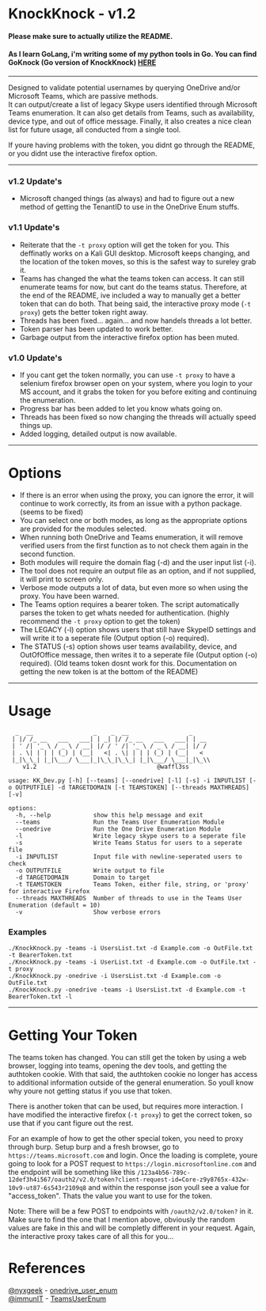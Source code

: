 # KnockKnock - v1.2 

#### Please make sure to actually utilize the README. 

#### As I learn GoLang, i'm writing some of my python tools in Go. You can find GoKnock (Go version of KnockKnock) [HERE](https://github.com/waffl3ss/GoKnock) 
------------------------------------------------------------------------------------
Designed to validate potential usernames by querying OneDrive and/or Microsoft Teams, which are passive methods.  
It can output/create a list of legacy Skype users identified through Microsoft Teams enumeration.
It can also get details from Teams, such as availability, device type, and out of office message.
Finally, it also creates a nice clean list for future usage, all conducted from a single tool. 

If youre having problems with the token, you didnt go through the README, or you didnt use the interactive firefox option.

------------------------------------------------------------------------------------
### v1.2 Update's
- Microsoft changed things (as always) and had to figure out a new method of getting the TenantID to use in the OneDrive Enum stuffs.

### v1.1 Update's
- Reiterate that the `-t proxy` option will get the token for you. This deffinatly works on a Kali GUI desktop. Microsoft keeps changing, and the location of the token moves, so this is the safest way to sureley grab it. 
- Teams has changed the what the teams token can access. It can still enumerate teams for now, but cant do the teams status. Therefore, at the end of the README, ive included a way to manually get a better token that can do both. That being said, the interactive proxy mode (`-t proxy`) gets the better token right away.
- Threads has been fixed... again... and now handels threads a lot better.
- Token parser has been updated to work better. 
- Garbage output from the interactive firefox option has been muted. 

### v1.0 Update's
- If you cant get the token normally, you can use `-t proxy` to have a selenium firefox browser open on your system, where you login to your MS account, and it grabs the token for you before exiting and continuing the enumeration. 
- Progress bar has been added to let you know whats going on.
- Threads has been fixed so now changing the threads will actually speed things up.
- Added logging, detailed output is now available.

------------------------------------------------------------------------------------
# Options
- If there is an error when using the proxy, you can ignore the error, it will continue to work correctly, its from an issue with a python package. (seems to be fixed)
- You can select one or both modes, as long as the appropriate options are provided for the modules selected.
- When running both OneDrive and Teams enumeration, it will remove verified users from the first function as to not check them again in the second function. 
- Both modules will require the domain flag (-d) and the user input list (-i).  
- The tool does not require an output file as an option, and if not supplied, it will print to screen only.  
- Verbose mode outputs a lot of data, but even more so when using the proxy. You have been warned.
- The Teams option requires a bearer token. The script automatically parses the token to get whats needed for authentication. (highly recommend the `-t proxy` option to get the token)  
- The LEGACY (-l) option shows users that still have SkypeID settings and will write it to a seperate file (Output option (-o) required).
- The STATUS (-s) option shows user teams availability, device, and OutOfOffice message, then writes it to a seperate file (Output option (-o) required). (Old teams token dosnt work for this. Documentation on getting the new token is at the bottom of the README)

------------------------------------------------------------------------------------

# Usage

```
  _  __                 _    _  __                 _
 | |/ /_ __   ___   ___| | _| |/ /_ __   ___   ___| | __
 | ' /| '_ \ / _ \ / __| |/ / ' /| '_ \ / _ \ / __| |/ /
 | . \| | | | (_) | (__|   <| . \| | | | (_) | (__|   <
 |_|\_\_| |_|\___/ \___|_|\_\_|\_\_| |_|\___/ \___|_|\_\\
    v1.2                                  @waffl3ss

usage: KK_Dev.py [-h] [--teams] [--onedrive] [-l] [-s] -i INPUTLIST [-o OUTPUTFILE] -d TARGETDOMAIN [-t TEAMSTOKEN] [--threads MAXTHREADS] [-v]

options:
  -h, --help            show this help message and exit
  --teams               Run the Teams User Enumeration Module
  --onedrive            Run the One Drive Enumeration Module
  -l                    Write legacy skype users to a seperate file
  -s                    Write Teams Status for users to a seperate file
  -i INPUTLIST          Input file with newline-seperated users to check
  -o OUTPUTFILE         Write output to file
  -d TARGETDOMAIN       Domain to target
  -t TEAMSTOKEN         Teams Token, either file, string, or 'proxy' for interactive Firefox
  --threads MAXTHREADS  Number of threads to use in the Teams User Enumeration (default = 10)
  -v                    Show verbose errors
```
### Examples

```
./KnockKnock.py -teams -i UsersList.txt -d Example.com -o OutFile.txt -t BearerToken.txt
./KnockKnock.py -teams -i UserList.txt -d Example.com -o OutFile.txt -t proxy
./KnockKnock.py -onedrive -i UsersList.txt -d Example.com -o OutFile.txt
./KnockKnock.py -onedrive -teams -i UsersList.txt -d Example.com -t BearerToken.txt -l
```

------------------------------------------------------------------------------------

# Getting Your Token
The teams token has changed. You can still get the token by using a web browser, logging into teams, opening the dev tools, and getting the authtoken cookie. With that said, the authtoken cookie no longer has access to additional information outside of the general enumeration. So youll know why youre not getting status if you use that token.

There is another token that can be used, but requires more interaction. I have modified the interactive firefox (`-t proxy`) to get the correct token, so use that if you cant figure out the rest. 

For an example of how to get the other special token, you need to proxy through burp. Setup burp and a fresh browser, go to `https://teams.microsoft.com` and login. Once the loading is complete, youre going to look for a POST request to `https://login.microsoftonline.com` and the endpoint will be something like this `/123a4b56-789c-12def3h4i567/oauth2/v2.0/token?client-request-id=Core-z9y8765x-432w-10v9-ut87-6s543r2109q8` and within the response json youll see a value for "access_token". Thats the value you want to use for the token. 

Note: There will be a few POST to endpoints with `/oauth2/v2.0/token?` in it. Make sure to find the one that I mention above, obviously the random values are fake in this and will be completly different in your request. Again, the interactive proxy takes care of all this for you...

# References

[@nyxgeek](https://github.com/nyxgeek) - [onedrive_user_enum](https://github.com/nyxgeek/onedrive_user_enum)  
[@immunIT](https://github.com/immunIT) - [TeamsUserEnum](https://github.com/immunIT/TeamsUserEnum)  
